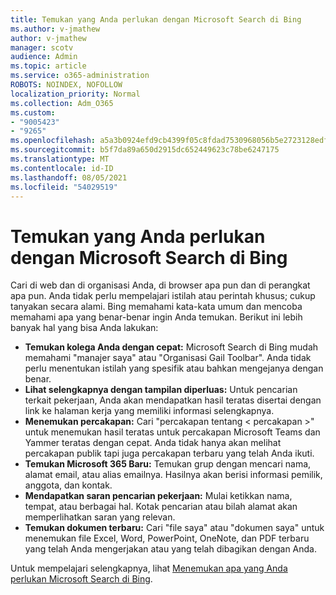 ```yaml
---
title: Temukan yang Anda perlukan dengan Microsoft Search di Bing
ms.author: v-jmathew
author: v-jmathew
manager: scotv
audience: Admin
ms.topic: article
ms.service: o365-administration
ROBOTS: NOINDEX, NOFOLLOW
localization_priority: Normal
ms.collection: Adm_O365
ms.custom:
- "9005423"
- "9265"
ms.openlocfilehash: a5a3b0924efd9cb4399f05c8fdad7530968056b5e2723128edf6cfbc2f92f558
ms.sourcegitcommit: b5f7da89a650d2915dc652449623c78be6247175
ms.translationtype: MT
ms.contentlocale: id-ID
ms.lasthandoff: 08/05/2021
ms.locfileid: "54029519"
---
```

# <a name="find-what-you-need-with-microsoft-search-in-bing"></a>Temukan yang Anda perlukan dengan Microsoft Search di Bing

Cari di web dan di organisasi Anda, di browser apa pun dan di perangkat apa pun. Anda tidak perlu mempelajari istilah atau perintah khusus; cukup tanyakan secara alami. Bing memahami kata-kata umum dan mencoba memahami apa yang benar-benar ingin Anda temukan. Berikut ini lebih banyak hal yang bisa Anda lakukan:

- **Temukan kolega Anda dengan cepat:** Microsoft Search di Bing mudah memahami "manajer saya" atau "Organisasi Gail Toolbar". Anda tidak perlu menentukan istilah yang spesifik atau bahkan mengejanya dengan benar.
- **Lihat selengkapnya dengan tampilan diperluas:** Untuk pencarian terkait pekerjaan, Anda akan mendapatkan hasil teratas disertai dengan link ke halaman kerja yang memiliki informasi selengkapnya.
- **Menemukan percakapan:** Cari "percakapan tentang < percakapan >" untuk menemukan hasil teratas untuk percakapan Microsoft Teams dan Yammer teratas dengan cepat. Anda tidak hanya akan melihat percakapan publik tapi juga percakapan terbaru yang telah Anda ikuti.
- **Temukan Microsoft 365 Baru:** Temukan grup dengan mencari nama, alamat email, atau alias emailnya. Hasilnya akan berisi informasi pemilik, anggota, dan kontak.
- **Mendapatkan saran pencarian pekerjaan:** Mulai ketikkan nama, tempat, atau berbagai hal. Kotak pencarian atau bilah alamat akan memperlihatkan saran yang relevan.
- **Temukan dokumen terbaru:** Cari "file saya" atau "dokumen saya" untuk menemukan file Excel, Word, PowerPoint, OneNote, dan PDF terbaru yang telah Anda mengerjakan atau yang telah dibagikan dengan Anda.

Untuk mempelajari selengkapnya, lihat [Menemukan apa yang Anda perlukan Microsoft Search di Bing](https://go.microsoft.com/fwlink/?linkid=2149027).
